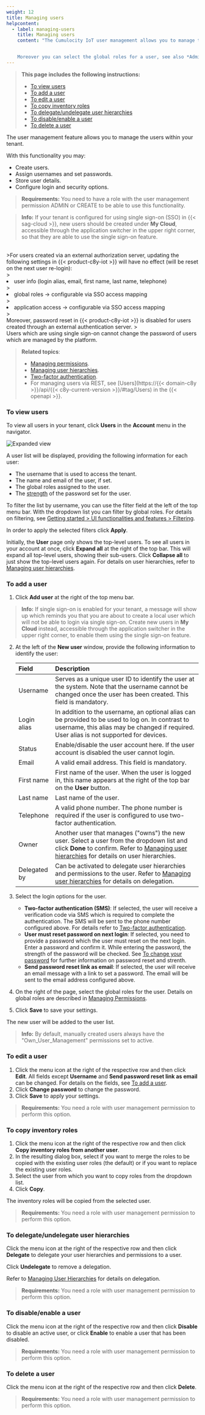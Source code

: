 ```yaml
---
weight: 12
title: Managing users
helpcontent:
  - label: managing-users
    title: Managing users
    content: "The Cumulocity IoT user management allows you to manage the users within your tenant. You can create new users, assign usernames and passwords, store user details, or configure the login and security options.  


    Moreover you can select the global roles for a user, see also *Administration > Managing permissions* in the *User guide*."
---
```


> **This page includes the following instructions:**
>- [To view users](#view-users)
>- [To add a user](#creating-users)
>- [To edit a user](#edit-user)
>- [To copy inventory roles](#copy-inventory-roles)
>- [To delegate/undelegate user hierarchies](#delegate-user-hierarchies)
>- [To disable/enable a user](#disable-user)
>- [To delete a user](#delete-user)

The user management feature allows you to manage the users within your tenant.

With this functionality you may:

- Create users.
- Assign usernames and set passwords.
- Store user details.
- Configure login and security options.

> **Requirements:** You need to have a role with the user management permission ADMIN or CREATE to be able to use this functionality.

> **Info:** If your tenant is configured for using single sign-on (SSO) in {{< sag-cloud >}}, new users should be created under **My Cloud**, accessible through the application switcher in the upper right corner, so that they are able to use the single sign-on feature.
<br>
>For users created via an external authorization server, updating the following settings in {{< product-c8y-iot >}} will have no effect (will be reset on the next user re-login):
<br>
><li>user info (login alias, email, first name, last name, telephone)</li>
><li>global roles → configurable via SSO access mapping</li>
><li>application access → configurable via SSO access mapping</li>
><br>Moreover, password reset in {{< product-c8y-iot >}} is disabled for users created through an external authentication server.
><br>Users which are using single sign-on cannot change the password of users which are managed by the platform.

>**Related topics**:
>- [Managing permissions](#managing-permissions).
>- [Managing user hierarchies](/users-guide/enterprise-tenant/#user-hierarchies).
>- [Two-factor authentication](/users-guide/administration/#tfa).
>- For managing users via REST, see [Users](https://{{< domain-c8y >}}/api/{{< c8y-current-version >}}/#tag/Users) in the {{< openapi >}}.

<a name="view-users"></a>
### To view users

To view all users in your tenant, click **Users** in the **Account** menu in the navigator.

![Expanded view](/images/users-guide/Administration/admin-users-list.png)

A user list will be displayed, providing the following information for each user:

* The username that is used to access the tenant.
* The name and email of the user, if set.
* The global roles assigned to the user.
* The [strength](/users-guide/getting-started/#change-password) of the password set for the user.

To filter the list by username, you can use the filter field at the left of the top menu bar. With the dropdown list you can filter by global roles. For details on filtering, see [Getting started > UI functionalities and features > Filtering](/users-guide/getting-started/#filtering).

In order to apply the selected filters click **Apply**.

Initially, the **User** page only shows the top-level users. To see all users in your account at once, click **Expand all** at the right of the top bar. This will expand all top-level users, showing their sub-users. Click **Collapse all** to just show the top-level users again. For details on user hierarchies, refer to [Managing user hierarchies](/users-guide/enterprise-tenant/#user-hierarchies).

<a name="creating-users"></a>
### To add a user

1. Click **Add user** at the right of the top menu bar.  

  >**Info:** If single sign-on is enabled for your tenant, a message will show up which reminds you that you are about to create a local user which will not be able to login via single sign-on. Create new users in **My Cloud** instead, accessible through the application switcher in the upper right corner, to enable them using the single sign-on feature.

2. At the left of the **New user** window, provide the following information to identify the user:

	<table>
	<thead>
	<colgroup>
	<col style="width: 20%;">
	<col style="width: 80%;">
	</colgroup>
	<tr>
	<th align="left">Field</th>
	<th align="left">Description</th>
	</tr>
	</thead>
	<tbody>
	<tr>
	<td align="left">Username</td>
	<td align="left">Serves as a unique user ID to identify the user at the system. Note that the username cannot be changed once the user has been created. This field is mandatory.</td>
	</tr>
	<tr>
	<td align="left">Login alias</td>
	<td align="left">In addition to the username, an optional alias can be provided to be used to log on. In contrast to username, this alias may be changed if required. User alias is not supported for devices.</td>
	</tr>
	<tr>
	<td align="left">Status</td>
	<td align="left">Enable/disable the user account here. If the user account is disabled the user cannot login.</td>
	</tr>
	<tr>
	<td align="left">Email</td>
	<td align="left">A valid email address. This field is mandatory.</td>
	</tr>
	<tr>
	<td align="left">First name</td>
	<td align="left">First name of the user. When the user is logged in, this name appears at the right of the top bar on the <strong>User</strong> button.</td>
	</tr>
	<tr>
	<td align="left">Last name</td>
	<td align="left">Last name of the user.</td>
	</tr>
	<tr>
	<td align="left">Telephone</td>
	<td align="left">A valid phone number. The phone number is required if the user is configured to use two-factor authentication.</td>
	</tr>
	<tr>
	<td align="left">Owner</td>
	<td align="left">Another user that manages ("owns") the new user. Select a user from the dropdown list and click <strong>Done</strong> to confirm. Refer to <a href="../../users-guide/enterprise-tenant#user-hierarchies">Managing user hierarchies</a> for details on user hierarchies.</td>
	</tr>
	<tr>
	<td align="left">Delegated by</td>
	<td align="left">Can be activated to delegate user hierarchies and permissions to the user. Refer to <a href="../../users-guide/enterprise-tenant#user-hierarchies">Managing user hierarchies</a> for details on delegation.</td>
	</tr>
	</tbody>
	</table>

3. Select the login options for the user.
	* 	**Two-factor authentication (SMS)**: If selected, the user will receive a verification code via SMS which is required to complete the authentication. The SMS will be sent to the phone number configured above. For details refer to [Two-factor authentication](/users-guide/administration/#tfa).
	* **User must reset password on next login**: If selected, you need to provide a password which the user must reset on the next login. Enter a password and confirm it. While entering the password, the strength of the password will be checked. See [To change your password](/users-guide/getting-started/#change-password) for further information on password reset and strenth.  
	* **Send password reset link as email**: If selected, the user will receive an email message with a link to set a password. The email will be sent to the email address configured above.

4. On the right of the page, select the global roles for the user. Details on global roles are described in [Managing Permissions](/users-guide/administration#managing-permissions).
5. Click **Save** to save your settings.

The new user will be added to the user list.

> **Info:** By default, manually created users always have the "Own&#95;User&#95;Management" permissions set to active.

<a name="edit-user"></a>
### To edit a user

1. Click the menu icon at the right of the respective row and then click **Edit**. All fields except **Username** and **Send password reset link as email** can be changed. For details on the fields, see [To add a user](#creating-users).
2. Click **Change password** to change the password.
3. Click **Save** to apply your settings.

> **Requirements:** You need a role with user management permission to perform this option.

<a name="copy-inventory-roles"></a>
### To copy inventory roles

1. Click the menu icon at the right of the respective row and then click **Copy inventory roles from another user**.
2. In the resulting dialog box, select if you want to merge the roles to be copied with the existing user roles (the default) or if you want to replace the existing user roles.
3. Select the user from which you want to copy roles from the dropdown list.
4. Click **Copy**.

The inventory roles will be copied from the selected user.

> **Requirements:** You need a role with user management permission to perform this option.

<a name="delegate-user-hierarchies"></a>
### To delegate/undelegate user hierarchies

Click the menu icon at the right of the respective row and then click **Delegate** to delegate your user hierarchies and permissions to a user.

Click **Undelegate** to remove a delegation.

Refer to [Managing User Hierarchies](/users-guide/enterprise-tenant#user-hierarchies) for details on delegation.

> **Requirements:** You need a role with user management permission to perform this option.

<a name="diasble-user"></a>
### To disable/enable a user

Click the menu icon at the right of the respective row and then click **Disable** to disable an active user, or click **Enable** to enable a user that has been disabled.

> **Requirements:** You need a role with user management permission to perform this option.

<a name="delete-user"></a>
### To delete a user

Click the menu icon at the right of the respective row and then click **Delete**.

> **Requirements:** You need a role with user management permission to perform this option.
